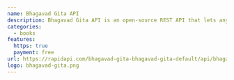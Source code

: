 ```yaml
---
name: Bhagavad Gita API
description: Bhagavad Gita API is an open-source REST API that lets anyone use the text from Srimad Bhagavad Gita in their own web or mobile application(s).
categories:
  - books
features:
  https: true
  payment: free
url: https://rapidapi.com/bhagavad-gita-bhagavad-gita-default/api/bhagavad-gita3
logo: bhagavad-gita.png
---
```

